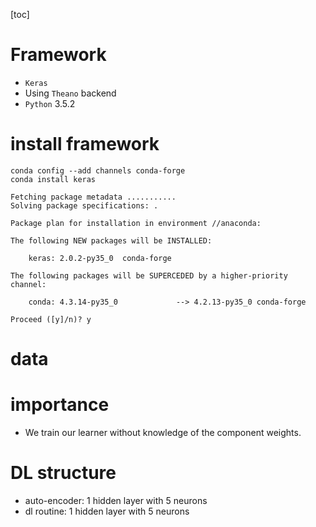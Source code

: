 [toc]
# Framework

* `Keras`
* Using `Theano` backend
* `Python` 3.5.2

# install framework
```
conda config --add channels conda-forge 
conda install keras

Fetching package metadata ...........
Solving package specifications: .

Package plan for installation in environment //anaconda:

The following NEW packages will be INSTALLED:

    keras: 2.0.2-py35_0  conda-forge

The following packages will be SUPERCEDED by a higher-priority channel:

    conda: 4.3.14-py35_0             --> 4.2.13-py35_0 conda-forge

Proceed ([y]/n)? y

```

# data

# importance

* We train our learner without knowledge of the componentweights.

# DL structure

* auto-encoder: 1 hidden layer with 5 neurons
* dl routine: 1 hidden layer with 5 neurons